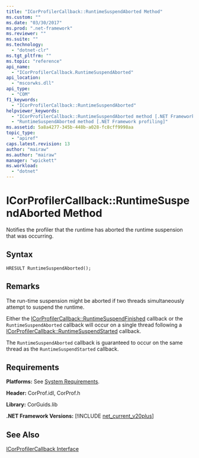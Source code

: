 ```yaml
---
title: "ICorProfilerCallback::RuntimeSuspendAborted Method"
ms.custom: ""
ms.date: "03/30/2017"
ms.prod: ".net-framework"
ms.reviewer: ""
ms.suite: ""
ms.technology: 
  - "dotnet-clr"
ms.tgt_pltfrm: ""
ms.topic: "reference"
api_name: 
  - "ICorProfilerCallback.RuntimeSuspendAborted"
api_location: 
  - "mscorwks.dll"
api_type: 
  - "COM"
f1_keywords: 
  - "ICorProfilerCallback::RuntimeSuspendAborted"
helpviewer_keywords: 
  - "ICorProfilerCallback::RuntimeSuspendAborted method [.NET Framework profiling]"
  - "RuntimeSuspendAborted method [.NET Framework profiling]"
ms.assetid: 5a8a4277-345b-448b-a028-fc8cff9998aa
topic_type: 
  - "apiref"
caps.latest.revision: 13
author: "mairaw"
ms.author: "mairaw"
manager: "wpickett"
ms.workload: 
  - "dotnet"
---
```

# ICorProfilerCallback::RuntimeSuspendAborted Method
Notifies the profiler that the runtime has aborted the runtime suspension that was occurring.  
  
## Syntax  
  
```  
HRESULT RuntimeSuspendAborted();  
```  
  
## Remarks  
 The run-time suspension might be aborted if two threads simultaneously attempt to suspend the runtime.  
  
 Either the [ICorProfilerCallback::RuntimeSuspendFinished](../../../../docs/framework/unmanaged-api/profiling/icorprofilercallback-runtimesuspendfinished-method.md) callback or the `RuntimeSuspendAborted` callback will occur on a single thread following a [ICorProfilerCallback::RuntimeSuspendStarted](../../../../docs/framework/unmanaged-api/profiling/icorprofilercallback-runtimesuspendstarted-method.md) callback.  
  
 The `RuntimeSuspendAborted` callback is guaranteed to occur on the same thread as the `RuntimeSuspendStarted` callback.  
  
## Requirements  
 **Platforms:** See [System Requirements](../../../../docs/framework/get-started/system-requirements.md).  
  
 **Header:** CorProf.idl, CorProf.h  
  
 **Library:** CorGuids.lib  
  
 **.NET Framework Versions:** [!INCLUDE [net_current_v20plus](../../../../includes/net-current-v20plus-md.md)]  
  
## See Also  
 [ICorProfilerCallback Interface](../../../../docs/framework/unmanaged-api/profiling/icorprofilercallback-interface.md)
